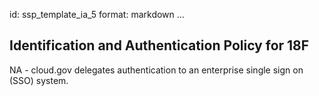 id: ssp_template_ia_5
format: markdown
...
## Identification and Authentication Policy for 18F

NA - cloud.gov delegates authentication to an enterprise single sign on (SSO) system.
